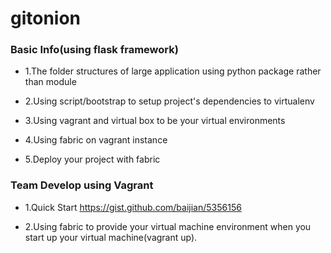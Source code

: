 gitonion
===============

### Basic Info(using flask framework)

* 1.The folder structures of large application using python package rather than module

* 2.Using script/bootstrap to setup project's dependencies to virtualenv

* 3.Using vagrant and virtual box to be your virtual environments

* 4.Using fabric on vagrant instance

* 5.Deploy your project with fabric

### Team Develop using Vagrant

* 1.Quick Start
    https://gist.github.com/baijian/5356156

* 2.Using fabric to provide your virtual machine environment when 
    you start up your virtual machine(vagrant up).


